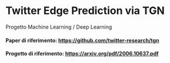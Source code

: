 # Twitter Edge Prediction via TGN
Progetto Machine Learning / Deep Learning

#### Paper di riferimento: https://github.com/twitter-research/tgn
#### Progetto di riferimento: https://arxiv.org/pdf/2006.10637.pdf
